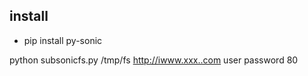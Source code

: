 
## install
- pip install py-sonic


python subsonicfs.py  /tmp/fs http://iwww.xxx..com user password 80
